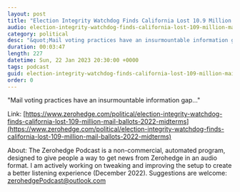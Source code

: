 ```yaml
---
layout: post
title: "Election Integrity Watchdog Finds California Lost 10.9 Million Mail-In Ballots in 2022 Midterms"
audio: election-integrity-watchdog-finds-california-lost-109-million-mail-ballots-2022-midterms-0
category: political
desc: "&quot;Mail voting practices have an insurmountable information gap...&quot;"
duration: 00:03:47
length: 227
datetime: Sun, 22 Jan 2023 20:30:00 +0000
tags: podcast
guid: election-integrity-watchdog-finds-california-lost-109-million-mail-ballots-2022-midterms-0
order: 0
---
```

&quot;Mail voting practices have an insurmountable information gap...&quot;

Link: [https://www.zerohedge.com/political/election-integrity-watchdog-finds-california-lost-109-million-mail-ballots-2022-midterms](https://www.zerohedge.com/political/election-integrity-watchdog-finds-california-lost-109-million-mail-ballots-2022-midterms)

About: The Zerohedge Podcast is a non-commercial, automated program, designed to give people a way to get news from Zerohedge in an audio format.  I am actively working on tweaking and improving the setup to create a better listening experience (December 2022).  Suggestions are welcome: [zerohedgePodcast@outlook.com](mailto:zerohedgePodcast@outlook.com)